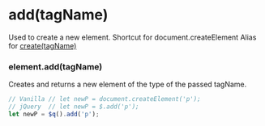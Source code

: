 # add(tagName)
Used to create a new element.
Shortcut for document.createElement
Alias for [create(tagName)](./create.md)

### element.add(tagName)
Creates and returns a new element of the type of the passed tagName.

```javascript
// Vanilla // let newP = document.createElement('p');
// jQuery  // let newP = $.add('p');
let newP = $q().add('p');
```
